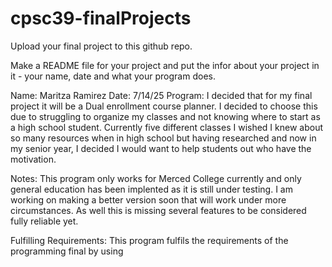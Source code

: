 # cpsc39-finalProjects

Upload your final project to this github repo.

Make a README file for your project and put the infor about your project in it - your name, date and what your program does.

Name: Maritza Ramirez
Date: 7/14/25
Program:
I decided that for my final project it will be a Dual enrollment course planner. I decided to choose this due to struggling to organize my classes and not knowing where to start as a high school student. Currently five different classes I wished I knew about so many resources when in high school but having researched and now in my senior year, I decided I would want to help students out who have the motivation. 

Notes:
This program only works for Merced College currently and only general education has been implented as it is still under testing. I am working on making a better version soon that will work under more circumstances. As well this is missing several features to be considered fully reliable yet.

Fulfilling Requirements:
This program fulfils the requirements of the programming final by using
